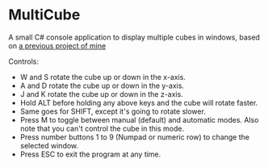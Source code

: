 # MultiCube
A small C# console application to display multiple cubes in windows, based on <a href="https://github.com/filthycoding/RotatingCube">a previous project of mine</a>

Controls:

  - W and S rotate the cube up or down in the x-axis.
  - A and D rotate the cube up or down in the y-axis.
  - J and K rotate the cube up or down in the z-axis.
  - Hold ALT before holding any above keys and the cube will rotate faster.
  - Same goes for SHIFT, except it's going to rotate slower.
  - Press M to toggle between manual (default) and automatic modes. Also note that you can't control the cube in this mode.
  - Press number buttons 1 to 9 (Numpad or numeric row) to change the selected window.
  - Press ESC to exit the program at any time.
